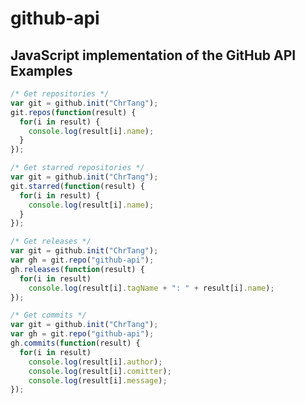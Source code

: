 github-api
==========

JavaScript implementation of the GitHub API
Examples
--------
```javascript
/* Get repositories */
var git = github.init("ChrTang");
git.repos(function(result) {
  for(i in result) {
    console.log(result[i].name);
  }
});
```
```javascript
/* Get starred repositories */
var git = github.init("ChrTang");
git.starred(function(result) {
  for(i in result) {
    console.log(result[i].name);
  }
});
```
```javascript
/* Get releases */
var git = github.init("ChrTang");
var gh = git.repo("github-api");
gh.releases(function(result) {
  for(i in result)
    console.log(result[i].tagName + ": " + result[i].name);
});
```
```javascript
/* Get commits */
var git = github.init("ChrTang");
var gh = git.repo("github-api");
gh.commits(function(result) {
  for(i in result)
    console.log(result[i].author);
    console.log(result[i].comitter);
    console.log(result[i].message);
});
```
